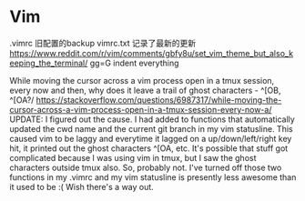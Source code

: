 # Vim
.vimrc 旧配置的backup
vimrc.txt 记录了最新的更新
https://www.reddit.com/r/vim/comments/gbfy8u/set_vim_theme_but_also_keeping_the_terminal/
gg=G indent everything


While moving the cursor across a vim process open in a tmux session, every now and then, why does it leave a trail of ghost characters - ^[OB, ^[OA?/
https://stackoverflow.com/questions/6987317/while-moving-the-cursor-across-a-vim-process-open-in-a-tmux-session-every-now-a/
UPDATE: I figured out the cause. I had added to functions that automatically updated the cwd name and the current git branch in my vim statusline. This caused vim to be laggy and everytime it lagged on a up/down/left/right key hit, it printed out the ghost characters ^[OA, etc. It's possible that stuff got complicated because I was using vim in tmux, but I saw the ghost characters outside tmux also. So, probably not. I've turned off those two functions in my .vimrc and my vim statusline is presently less awesome than it used to be :( Wish there's a way out.
